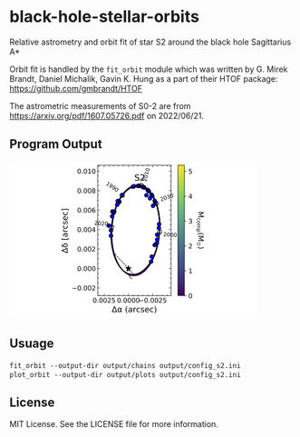 # black-hole-stellar-orbits

Relative astrometry and orbit fit of star S2 around the black hole Sagittarius A*

Orbit fit is handled by the `fit_orbit` module which was written by G. Mirek Brandt, Daniel Michalik, Gavin K. Hung as a part of their HTOF package: https://github.com/gmbrandt/HTOF

The astrometric measurements of S0-2 are from https://arxiv.org/pdf/1607.05726.pdf on 2022/06/21.

## Program Output

![S2 Orbit Fit](./output/plots/astrometric_orbit_S2.png)

## Usuage
```
fit_orbit --output-dir output/chains output/config_s2.ini
plot_orbit --output-dir output/plots output/config_s2.ini 
```

## License

MIT License. See the LICENSE file for more information.
